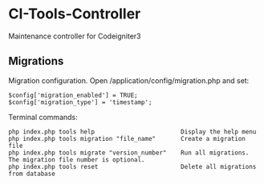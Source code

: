 # CI-Tools-Controller
Maintenance controller for Codeigniter3
## Migrations
Migration configuration. Open /application/config/migration.php and set:
```
$config['migration_enabled'] = TRUE;
$config['migration_type'] = 'timestamp';
```
Terminal commands:
```
php index.php tools help                        Display the help menu
php index.php tools migration "file_name"       Create a migration file
php index.php tools migrate "version_number"    Run all migrations. The migration file number is optional.
php index.php tools reset                       Delete all migrations from database
```
